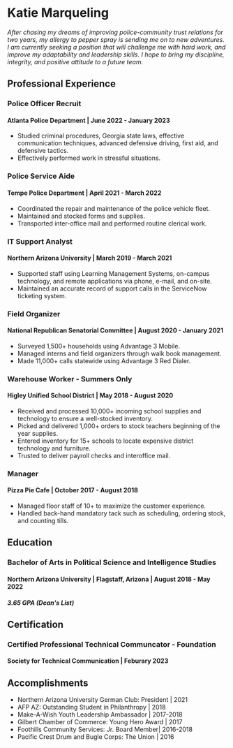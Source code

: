 # Katie Marqueling
<i>After chasing my dreams of improving police-community trust relations for two years, my allergy to pepper spray is sending me on to new adventures. I am currently seeking a position that will challenge me with hard work, and improve my adaptability and leadership skills. I hope to bring my discipline, integrity, and positive attitude to a future team.</i>
## Professional Experience
### Police Officer Recruit
#### Atlanta Police Department | June 2022 - January 2023
* Studied criminal procedures, Georgia state laws, effective communication techniques, advanced defensive driving, first aid, and defensive tactics. 
* Effectively performed work in stressful situations.
### Police Service Aide
#### Tempe Police Department | April 2021 - March 2022
* Coordinated the repair and maintenance of the police vehicle fleet. 
* Maintained and stocked forms and supplies.
* Transported inter-office mail and performed routine clerical work.
### IT Support Analyst
#### Northern Arizona University | March 2019 - March 2021
* Supported staff using Learning Management Systems, on-campus technology, and remote applications via phone, e-mail, and on-site.
* Maintained an accurate record of support calls in the ServiceNow ticketing system.
### Field Organizer
#### National Republican Senatorial Committee | August 2020 - January 2021
* Surveyed 1,500+ households using Advantage 3 Mobile.
* Managed interns and field organizers through walk book management.
* Made 11,000+ calls statewide using Advantage 3 Red Dialer.
### Warehouse Worker - Summers Only
#### Higley Unified School District | May 2018 - August 2020
* Received and processed 10,000+ incoming school supplies and technology to ensure a well-stocked inventory.
* Picked and delivered 1,000+ orders to stock teachers beginning of the year supplies.
* Entered inventory for 15+ schools to locate expensive district technology and furniture. 
* Trusted to deliver payroll checks and interoffice mail.
### Manager
#### Pizza Pie Cafe | October 2017 - August 2018
* Managed floor staff of 10+ to maximize the customer experience.
* Handled back-hand mandatory tack such as scheduling, ordering stock, and counting tills.
## Education
### Bachelor of Arts in Political Science and Intelligence Studies
#### Northern Arizona University | Flagstaff, Arizona | August 2018 - May 2022
##### 3.65 GPA (Dean's List)
## Certification
### Certified Professional Technical Communcator - Foundation
#### Society for Technical Communication | Feburary 2023
## Accomplishments
* Northern Arizona University German Club: President | 2021
* AFP AZ: Outstanding Student in Philanthropy | 2018
* Make-A-Wish Youth Leadership Ambassador | 2017-2018
* Gilbert Chamber of Commerce: Young Hero Award | 2017
* Foothills Community Services: Jr. Board Member| 2016-2018
* Pacific Crest Drum and Bugle Corps: The Union | 2016